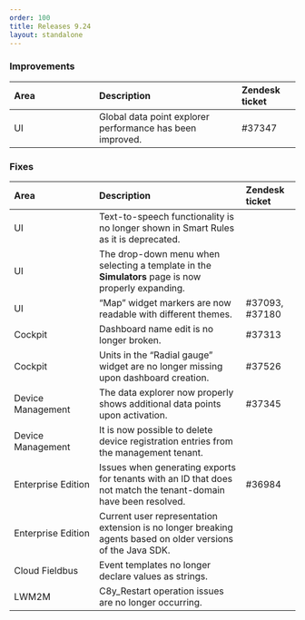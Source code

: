 ```yaml
---
order: 100
title: Releases 9.24
layout: standalone
---
```


### Improvements

<table>
<col width = 150>
<thead>
<tr>
<th style="text-align:left">Area</th>
<th style="text-align:left">Description</th>
<th style="text-align:left">Zendesk ticket</th>
</tr>
</thead>
<tbody>
<tr>
<td style="text-align:left">UI</td>
<td style="text-align:left">Global data point explorer performance has been improved.</td>
<td>#37347</td>
</tr>
</tbody>
</table>


### Fixes

<table>
<colgroup><col width="150">
</colgroup><thead>
<tr>
<th style="text-align:left">Area</th>
<th style="text-align:left">Description</th>
<th style="text-align:left">Zendesk ticket</th>
</tr>
</thead>
<tbody>
<tr>
<td style="text-align:left">UI</td>
<td style="text-align:left">Text-to-speech functionality is no longer shown in Smart Rules as it is deprecated. </td>
<td> </td>
</tr>
<tr>
<td style="text-align:left">UI</td>
<td style="text-align:left">The drop-down menu when selecting a template in the <strong>Simulators</strong> page is now properly expanding.</td>
<td> </td>
</tr>
<tr>
<td style="text-align:left">UI</td>
<td style="text-align:left">“Map” widget markers are now readable with different themes.</td>
<td>#37093, #37180</td>
</tr>
<tr>
<td style="text-align:left">Cockpit</td>
<td style="text-align:left">Dashboard name edit is no longer broken.</td>
<td>#37313</td>
</tr>
<tr>
<td style="text-align:left">Cockpit</td>
<td style="text-align:left">Units in the “Radial gauge” widget are no longer missing upon dashboard creation.</td>
<td>#37526</td>
</tr>
<tr>
<td style="text-align:left">Device Management</td>
<td style="text-align:left">The data explorer now properly shows additional data points upon activation.</td>
<td style="text-align:left">#37345</td>
</tr>
<tr>
<td style="text-align:left">Device Management</td>
<td style="text-align:left">It is now possible to delete device registration entries from the management tenant.</td>
<td style="text-align:left"></td>
</tr>
<tr>
<td style="text-align:left">Enterprise Edition</td>
<td style="text-align:left">Issues when generating exports for tenants with an ID that does not match the tenant-domain have been resolved.</td>
<td>#36984</td>
</tr>
<tr>
<td style="text-align:left">Enterprise Edition</td>
<td style="text-align:left">Current user representation extension is no longer breaking agents based on older versions of the Java SDK.</td>
<td> </td>
</tr>
<tr>
<td style="text-align:left">Cloud Fieldbus</td>
<td style="text-align:left">Event templates no longer declare values as strings.</td>
<td> </td>
</tr>
<tr>
<td style="text-align:left">LWM2M</td>
<td style="text-align:left">C8y_Restart operation issues are no longer occurring.</td>
<td> </td>
</tr>
</tbody>
</table>
